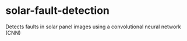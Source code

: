 # solar-fault-detection
Detects faults in solar panel images using a convolutional neural network (CNN)
